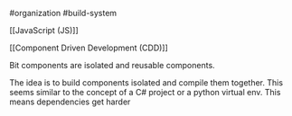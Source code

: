 #organization #build-system

[[JavaScript (JS)]]

[[Component Driven Development (CDD)]]

Bit components are isolated and reusable components.

The idea is to build components isolated and compile them together. This seems similar to the concept of a C# project or a python virtual env. This means dependencies get harder